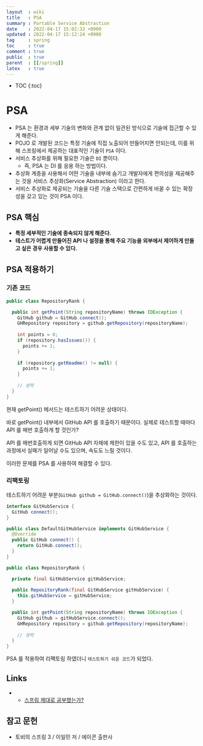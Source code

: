 ```yaml
---
layout  : wiki
title   : PSA
summary : Portable Service Abstraction
date    : 2022-04-17 15:02:32 +0900
updated : 2022-04-17 15:12:24 +0900
tag     : spring
toc     : true
comment : true
public  : true
parent  : [[/spring]]
latex   : true
---
```

* TOC
{:toc}

# PSA

- PSA 는 환경과 세부 기술의 변화와 관계 없이 일관된 방식으로 기술에 접근할 수 있게 해준다.
- POJO 로 개발된 코드는 특정 기술에 직접 노출되어 만들어지면 안되는데, 이를 위해 스프링에서 제공하는 대표적인 기술이 `PSA` 이다.
- 서비스 추상화를 위해 필요한 기술은 `DI` 뿐이다.
  - 즉, PSA 는 DI 를 응용 하는 방법이다.
- 추상화 계층을 사용해서 어떤 기술을 내부에 숨기고 개발자에게 편의성을 제공해주는 것을 서비스 추상화(Service Abstraction) 이라고 한다.
- 서비스 추상화로 제공되는 기술을 다른 기술 스택으로 간편하게 바꿀 수 있는 확장성을 갖고 있는 것이 PSA 이다.

## PSA 핵심

- __특정 세부적인 기술에 종속되지 않게 해준다.__
- __테스트가 어렵게 만들어진 API 나 설정을 통해 주요 기능을 외부에서 제어하게 만들고 싶은 경우 사용할 수 있다.__

## PSA 적용하기

### 기존 코드

```java
public class RepositoryRank {

  public int getPoint(String repositoryName) throws IOException {
    GitHub github = GitHub.connect();
    GHRepository repository = github.getRepository(repositoryName);
    
    int points = 0;
    if (repository.hasIssues()) {
      points += 1;
    }
    
    if (repository.getReadme() != null) {
      points += 1;
    }
  
    // 생략
  }
}
```

현재 getPoint() 메서드는 테스트하기 어려운 상태이다.

바로 getPoint() 내부에서 GitHub API 를 호출하기 때문이다. 실제로 테스트할 때마다 API 를 매번 호출하게 할 것인가?

API 를 매번호출하게 되면 GitHub API 자체에 제한이 있을 수도 있고, API 를 호출하는 과정에서 실패가 일어날 수도 있으며, 속도도 느릴 것이다.

이러한 문제를 PSA 를 사용하여 해결할 수 있다.

### 리팩토링

테스트하기 어려운 부분(`GitHub github = GitHub.connect()`)을 추상화하는 것이다.

```java
interface GitHubService {
  GitHub connect();
}
```
```java
public class DefaultGitHubService implements GitHubService {
  @Override
  public GitHub connect() {
    return GitHub.connect();
  }
}
```
```java
public class RepositoryRank {

  private final GitHubService gitHubService;
  
  public RepositoryRank(final GitHubService gitHubService) {
    this.gitHubService = gitHubService;
  }

  public int getPoint(String repositoryName) throws IOException {
    GitHub github = gitHubService.connect();
    GHRepository repository = github.getRepository(repositoryName);
    
    // 생략
  }
}
```

PSA 를 적용하여 리팩토링 하였더니 `테스트하기 쉬운 코드`가 되었다.

## Links

- - [스프링 제대로 공부했는가?](https://www.youtube.com/watch?v=bJfbPWEMj_c&t=12s)

## 참고 문헌

- 토비의 스프링 3 / 이일민 저 / 에이콘 출판사